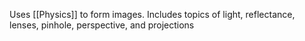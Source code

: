 Uses [[Physics]] to form images.
Includes topics of light, reflectance, lenses, pinhole, perspective, and projections
